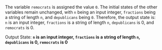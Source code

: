 The variable `remocrats` is assigned the value `0`. The initial states of the other variables remain unchanged, with `n` being an input integer, `fractions` being a string of length `n`, and `depublicans` being `0`. Therefore, the output state is: `n` is an input integer, `fractions` is a string of length `n`, `depublicans` is 0, and `remocrats` is 0.

Output State: **`n` is an input integer, `fractions` is a string of length `n`, `depublicans` is 0, `remocrats` is 0**